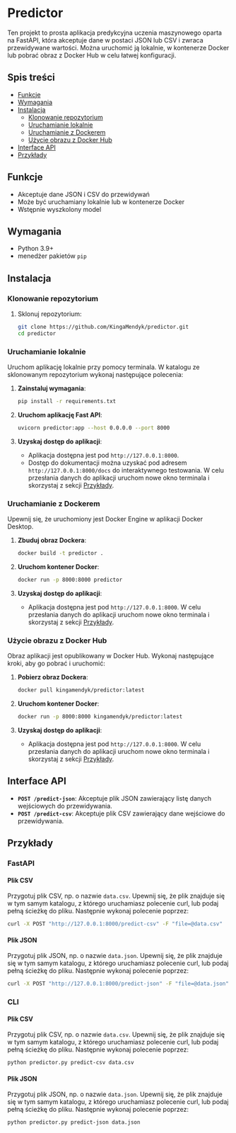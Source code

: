 # Predictor
Ten projekt to prosta aplikacja predykcyjna uczenia maszynowego oparta na FastAPI, która akceptuje dane w postaci JSON lub CSV i zwraca przewidywane wartości. 
Można uruchomić ją lokalnie, w kontenerze Docker lub pobrać obraz z Docker Hub w celu łatwej konfiguracji.

## Spis treści
- [Funkcje](#funkcje)
- [Wymagania](#wymagania)
- [Instalacja](#instalacja)
  - [Klonowanie repozytorium](#klonowanie-repozytorium)
  - [Uruchamianie lokalnie](#uruchamianie-lokalnie)
  - [Uruchamianie z Dockerem](#uruchamianie-z-dockerem)
  - [Użycie obrazu z Docker Hub](#użycie-obrazu-z-docker-hub)
- [Interface API](#interface-api)
- [Przykłady](#przykłady)

## Funkcje
- Akceptuje dane JSON i CSV do przewidywań
- Może być uruchamiany lokalnie lub w kontenerze Docker
- Wstępnie wyszkolony model

## Wymagania
- Python 3.9+
- menedżer pakietów `pip`

## Instalacja

### Klonowanie repozytorium
1. Sklonuj repozytorium:
    ```bash
    git clone https://github.com/KingaMendyk/predictor.git
    cd predictor
    ```

### Uruchamianie lokalnie

Uruchom aplikację lokalnie przy pomocy terminala. W katalogu ze sklonowanym repozytorium wykonaj następujące polecenia:

1. **Zainstaluj wymagania**:
    ```bash
    pip install -r requirements.txt
    ```

2. **Uruchom aplikację Fast API**:
    ```bash
    uvicorn predictor:app --host 0.0.0.0 --port 8000
    ```

3. **Uzyskaj dostęp do aplikacji**:
   - Aplikacja dostępna jest pod `http://127.0.0.1:8000`.
   - Dostęp do dokumentacji można uzyskać pod adresem `http://127.0.0.1:8000/docs` do interaktywnego testowania.
  W celu przesłania danych do aplikacji uruchom nowe okno terminala i skorzystaj z sekcji [Przykłady](#przykłady). 

### Uruchamianie z Dockerem

Upewnij się, że uruchomiony jest Docker Engine w aplikacji Docker Desktop.

1. **Zbuduj obraz Dockera**:
    ```bash
    docker build -t predictor .
    ```

2. **Uruchom kontener Docker**:
    ```bash
    docker run -p 8000:8000 predictor
    ```

3. **Uzyskaj dostęp do aplikacji**:
   - Aplikacja dostępna jest pod `http://127.0.0.1:8000`.
  W celu przesłania danych do aplikacji uruchom nowe okno terminala i skorzystaj z sekcji [Przykłady](#przykłady). 

### Użycie obrazu z Docker Hub

Obraz aplikacji jest opublikowany w Docker Hub. Wykonaj następujące kroki, aby go pobrać i uruchomić:

1. **Pobierz obraz Dockera**:
    ```bash
    docker pull kingamendyk/predictor:latest
    ```

2. **Uruchom kontener Docker**:
    ```bash
    docker run -p 8000:8000 kingamendyk/predictor:latest
    ```

3. **Uzyskaj dostęp do aplikacji**:
   - Aplikacja dostępna jest pod `http://127.0.0.1:8000`.
  W celu przesłania danych do aplikacji uruchom nowe okno terminala i skorzystaj z sekcji [Przykłady](#przykłady).

## Interface API

- **`POST /predict-json`**: Akceptuje plik JSON zawierający listę danych wejściowych do przewidywania.
- **`POST /predict-csv`**: Akceptuje plik CSV zawierający dane wejściowe do przewidywania.

## Przykłady

### FastAPI

#### Plik CSV

Przygotuj plik CSV, np. o nazwie `data.csv`. Upewnij się, że plik znajduje się w tym samym katalogu, z którego uruchamiasz polecenie curl, lub podaj pełną ścieżkę do pliku. Następnie wykonaj polecenie poprzez:
```bash
curl -X POST "http://127.0.0.1:8000/predict-csv" -F "file=@data.csv"
```

#### Plik JSON

Przygotuj plik JSON, np. o nazwie `data.json`. Upewnij się, że plik znajduje się w tym samym katalogu, z którego uruchamiasz polecenie curl, lub podaj pełną ścieżkę do pliku. Następnie wykonaj polecenie poprzez:
```bash
curl -X POST "http://127.0.0.1:8000/predict-json" -F "file=@data.json"
```

### CLI

#### Plik CSV

Przygotuj plik CSV, np. o nazwie `data.csv`. Upewnij się, że plik znajduje się w tym samym katalogu, z którego uruchamiasz polecenie curl, lub podaj pełną ścieżkę do pliku. Następnie wykonaj polecenie poprzez:
```bash
python predictor.py predict-csv data.csv 
```

#### Plik JSON

Przygotuj plik JSON, np. o nazwie `data.json`. Upewnij się, że plik znajduje się w tym samym katalogu, z którego uruchamiasz polecenie curl, lub podaj pełną ścieżkę do pliku. Następnie wykonaj polecenie poprzez:
```bash
python predictor.py predict-json data.json 
```

